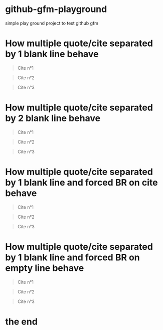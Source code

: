 # github-gfm-playground
simple play ground project to test github gfm


# How multiple quote/cite separated by 1 blank line behave

> Cite n°1

> Cite n°2

> Cite n°3


# How multiple quote/cite separated by 2 blank line behave

> Cite n°1


> Cite n°2


> Cite n°3


# How multiple quote/cite separated by 1 blank line and forced BR on cite behave

> Cite n°1  

> Cite n°2  

> Cite n°3  

# How multiple quote/cite separated by 1 blank line and forced BR on empty line behave

> Cite n°1
  
> Cite n°2
  
> Cite n°3
  
# the end
